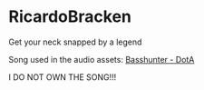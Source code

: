 # RicardoBracken

Get your neck snapped by a legend

Song used in the audio assets: [Basshunter - DotA](https://www.youtube.com/watch?v=TuNyDfHKzlk)

I DO NOT OWN THE SONG!!!
